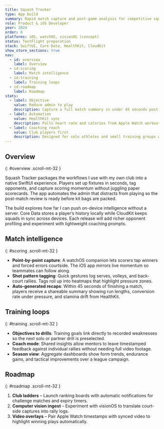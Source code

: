 ```yaml
---
title: Squash Tracker
type: App build
summary: Rapid match capture and post-game analysis for competitive squash players training without a dedicated coaching staff.
role: Product & iOS Developer
year: 2024
order: 6
platforms: iOS, watchOS, visionOS (concept)
status: TestFlight preparation
stack: SwiftUI, Core Data, HealthKit, CloudKit
show_store_sections: true
nav:
  - id: overview
    label: Overview
  - id:scoring
    label: Match intelligence
  - id:training
    label: Training loops
  - id:roadmap
    label: Roadmap
stats:
  - label: Objective
    value: Reduce admin to play
    description: Capture a full match summary in under 45 seconds post-game.
  - label: Automation
    value: HealthKit sync
    description: Pulls heart rate and calories from Apple Watch workouts to enrich stats.
  - label: Coaching reach
    value: Club players first
    description: Designed for solo athletes and small training groups without analysts.
---
```

## Overview
{: #overview .scroll-mt-32 }

Squash Tracker packages the workflows I use with my own club into a native SwiftUI experience. Players set up fixtures in seconds, tag opponents, and capture scoring momentum without juggling paper scorecards. The app automates the admin that distracts from playing so the post-match review is ready before kit bags are packed.

The build explores how far I can push on-device intelligence without a server. Core Data stores a player’s history locally while CloudKit keeps squads in sync across devices. Each release will add richer opponent profiling and experiment with lightweight coaching prompts.

## Match intelligence
{: #scoring .scroll-mt-32 }

- **Point-by-point capture**: A watchOS companion lets scorers tap winners and forced errors courtside. The iOS app mirrors live momentum so teammates can follow along.
- **Shot pattern tagging**: Quick gestures log serves, volleys, and back-court rallies. Tags roll up into heatmaps that highlight pressure zones.
- **Auto-generated recaps**: Within 45 seconds of finishing a match, players receive a shareable summary showing run lengths, conversion rate under pressure, and stamina drift from HealthKit.

## Training loops
{: #training .scroll-mt-32 }

- **Objectives to drills**: Training goals link directly to recorded weaknesses so the next solo or partner drill is preselected.
- **Coach mode**: Shared insights allow mentors to leave timestamped feedback against individual rallies without needing full video footage.
- **Season view**: Aggregate dashboards show form trends, endurance gains, and tactical improvements over a league campaign.

## Roadmap
{: #roadmap .scroll-mt-32 }

1. **Club ladders** – Launch ranking boards with automatic notifications for challenge matches and expiry timers.
2. **Computer vision ingest** – Experiment with visionOS to translate court-side captures into rally logs.
3. **Video overlays** – Pair Apple Watch timestamps with synced video to highlight winning plays automatically.
